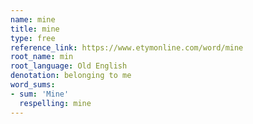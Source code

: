 ```yaml
---
name: mine
title: mine
type: free
reference_link: https://www.etymonline.com/word/mine
root_name: min
root_language: Old English
denotation: belonging to me
word_sums:
- sum: 'Mine'
  respelling: mine
---
```

